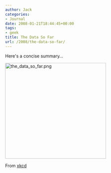 ```yaml
---
author: Jack
categories:
- Journal
date: 2008-01-21T18:44:45+00:00
tags:
- geek
title: The Data So Far
url: /2008/the-data-so-far/
---
```


Here's a concise summary&#8230;

<img src="https://www.baty.net/files/the_data_so_far.png" alt="the_data_so_far.png" border="0" width="325" height="310" />

From [xkcd][1]

 [1]: http://www.xkcd.com/373/